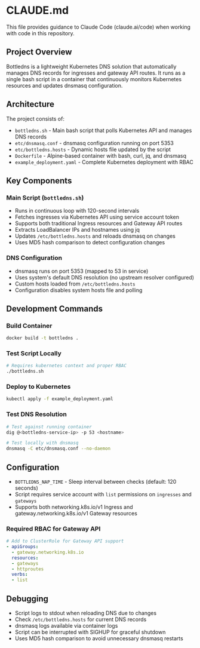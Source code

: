 # CLAUDE.md

This file provides guidance to Claude Code (claude.ai/code) when working with code in this repository.

## Project Overview
Bottledns is a lightweight Kubernetes DNS solution that automatically manages DNS records for ingresses and gateway API routes. It runs as a single bash script in a container that continuously monitors Kubernetes resources and updates dnsmasq configuration.

## Architecture
The project consists of:
- `bottledns.sh` - Main bash script that polls Kubernetes API and manages DNS records
- `etc/dnsmasq.conf` - dnsmasq configuration running on port 5353
- `etc/bottledns.hosts` - Dynamic hosts file updated by the script
- `Dockerfile` - Alpine-based container with bash, curl, jq, and dnsmasq
- `example_deployment.yaml` - Complete Kubernetes deployment with RBAC

## Key Components

### Main Script (`bottledns.sh`)
- Runs in continuous loop with 120-second intervals
- Fetches ingresses via Kubernetes API using service account token
- Supports both traditional Ingress resources and Gateway API routes
- Extracts LoadBalancer IPs and hostnames using jq
- Updates `/etc/bottledns.hosts` and reloads dnsmasq on changes
- Uses MD5 hash comparison to detect configuration changes

### DNS Configuration
- dnsmasq runs on port 5353 (mapped to 53 in service)
- Uses system's default DNS resolution (no upstream resolver configured)
- Custom hosts loaded from `/etc/bottledns.hosts`
- Configuration disables system hosts file and polling

## Development Commands

### Build Container
```bash
docker build -t bottledns .
```

### Test Script Locally
```bash
# Requires kubernetes context and proper RBAC
./bottledns.sh
```

### Deploy to Kubernetes
```bash
kubectl apply -f example_deployment.yaml
```

### Test DNS Resolution
```bash
# Test against running container
dig @<bottledns-service-ip> -p 53 <hostname>

# Test locally with dnsmasq
dnsmasq -C etc/dnsmasq.conf --no-daemon
```

## Configuration
- `BOTTLEDNS_NAP_TIME` - Sleep interval between checks (default: 120 seconds)
- Script requires service account with `list` permissions on `ingresses` and `gateways`
- Supports both networking.k8s.io/v1 Ingress and gateway.networking.k8s.io/v1 Gateway resources

### Required RBAC for Gateway API
```yaml
# Add to ClusterRole for Gateway API support
- apiGroups:
  - gateway.networking.k8s.io
  resources:
  - gateways
  - httproutes
  verbs:
  - list
```

## Debugging
- Script logs to stdout when reloading DNS due to changes
- Check `/etc/bottledns.hosts` for current DNS records
- dnsmasq logs available via container logs
- Script can be interrupted with SIGHUP for graceful shutdown
- Uses MD5 hash comparison to avoid unnecessary dnsmasq restarts